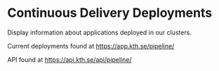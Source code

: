 # Continuous Delivery Deployments

Display information about applications deployed in our clusters.

Current deployments found at https://app.kth.se/pipeline/

API found at https://api.kth.se/api/pipeline/
